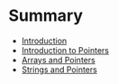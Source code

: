 # Summary

* [Introduction](README.md)
* [Introduction to Pointers](chapter1.md)
* [Arrays and Pointers](arrays_and_pointers.md)
* [Strings and Pointers](strings_and_pointers.md)

